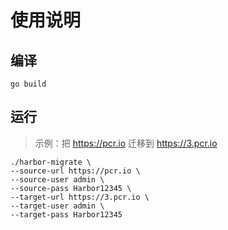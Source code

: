 # 使用说明



## 编译

```shell
go build
```



## 运行

> 示例：把 https://pcr.io 迁移到 https://3.pcr.io

```shell
./harbor-migrate \
--source-url https://pcr.io \
--source-user admin \
--source-pass Harbor12345 \
--target-url https://3.pcr.io \
--target-user admin \
--target-pass Harbor12345
```


